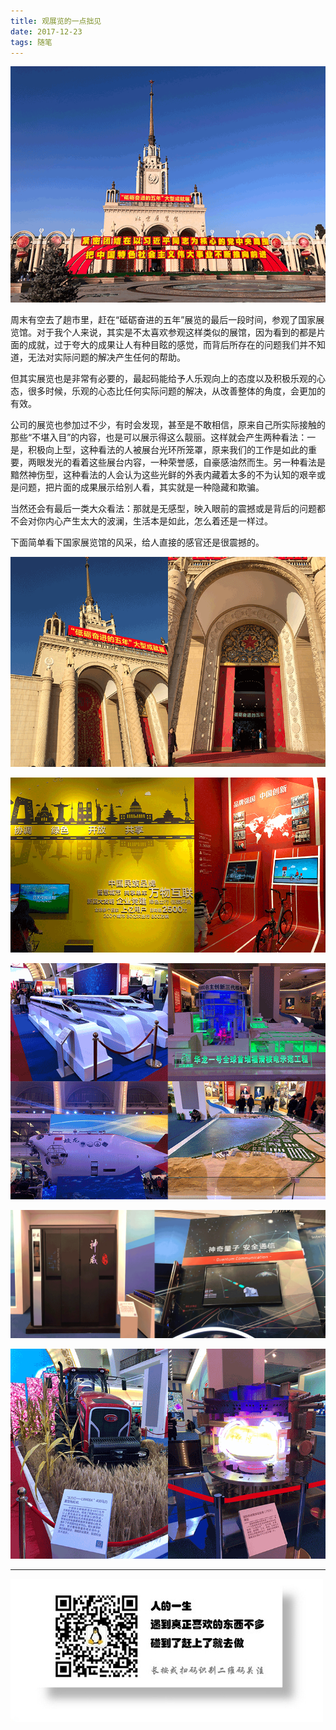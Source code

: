 ```yaml
---
title: 观展览的一点拙见
date: 2017-12-23
tags: 随笔
---
```


![](/image/life/6502557339172733453.png)

周末有空去了趟市里，赶在“砥砺奋进的五年”展览的最后一段时间，参观了国家展览馆。对于我个人来说，其实是不太喜欢参观这样类似的展馆，因为看到的都是片面的成就，过于夸大的成果让人有种目眩的感觉，而背后所存在的问题我们并不知道，无法对实际问题的解决产生任何的帮助。

但其实展览也是非常有必要的，最起码能给予人乐观向上的态度以及积极乐观的心态，很多时候，乐观的心态比任何实际问题的解决，从改善整体的角度，会更加的有效。

公司的展览也参加过不少，有时会发现，甚至是不敢相信，原来自己所实际接触的那些“不堪入目”的内容，也是可以展示得这么靓丽。这样就会产生两种看法：一是，积极向上型，这种看法的人被展台光环所笼罩，原来我们的工作是如此的重要，两眼发光的看着这些展台内容，一种荣誉感，自豪感油然而生。另一种看法是黯然神伤型，这种看法的人会认为这些光鲜的外表内藏着太多的不为认知的艰辛或是问题，把片面的成果展示给别人看，其实就是一种隐藏和欺骗。

当然还会有最后一类大众看法：那就是无感型，映入眼前的震撼或是背后的问题都不会对你内心产生太大的波澜，生活本是如此，怎么着还是一样过。

下面简单看下国家展览馆的风采，给人直接的感官还是很震撼的。

![入口](/image/life/6501.png)

![共享单车：ofo和摩拜](/image/life/6502.png)

![高铁&核电](/image/life/6503.png)

![计算机](/image/life/6504.png)

![东方红&核试验堆](/image/life/6505.png)

- - -
![](/image/weixin.jpg)